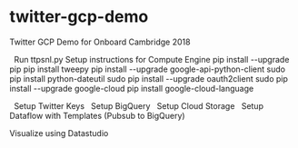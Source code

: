 # twitter-gcp-demo
Twitter GCP Demo for Onboard Cambridge 2018

&nbsp;
Run ttpsnl.py
Setup instructions for Compute Engine 
pip install --upgrade pip
pip install tweepy
pip install --upgrade google-api-python-client
sudo pip install python-dateutil
sudo pip install --upgrade oauth2client 
sudo pip install --upgrade google-cloud
pip install google-cloud-language

&nbsp;
Setup Twitter Keys
&nbsp;
Setup BigQuery
&nbsp;
Setup Cloud Storage
&nbsp;
Setup Dataflow with Templates (Pubsub to BigQuery)

Visualize using Datastudio
